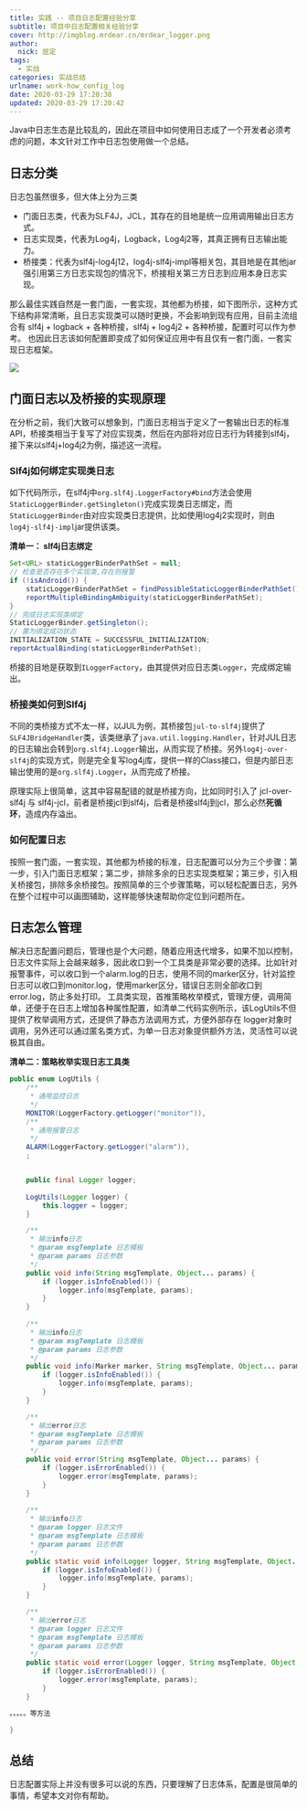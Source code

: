 ```yaml
---
title: 实践 -- 项目日志配置经验分享
subtitle: 项目中日志配置相关经验分享
cover: http://imgblog.mrdear.cn/mrdear_logger.png
author: 
  nick: 屈定
tags:
  - 实战
categories: 实战总结
urlname: work-how_config_log
date: 2020-03-29 17:20:38
updated: 2020-03-29 17:20:42
---
```


Java中日志生态是比较乱的，因此在项目中如何使用日志成了一个开发者必须考虑的问题，本文针对工作中日志包使用做一个总结。

## 日志分类
日志包虽然很多，但大体上分为三类
- 门面日志类，代表为SLF4J，JCL，其存在的目地是统一应用调用输出日志方式。
- 日志实现类，代表为Log4j，Logback，Log4j2等，其真正拥有日志输出能力。
- 桥接类：代表为slf4j-log4j12，log4j-slf4j-impl等相关包，其目地是在其他jar强引用第三方日志实现包的情况下，桥接相关第三方日志到应用本身日志实现。

那么最佳实践自然是一套门面，一套实现，其他都为桥接，如下图所示，这种方式下结构非常清晰，且日志实现类可以随时更换，不会影响到现有应用，目前主流组合有 slf4j + logback + 各种桥接，slf4j + log4j2 + 各种桥接，配置时可以作为参考。
也因此日志该如何配置即变成了如何保证应用中有且仅有一套门面，一套实现日志框架。

![](http://imgblog.mrdear.cn/1585407394.png?imageMogr2/thumbnail/!50p)

## 门面日志以及桥接的实现原理
在分析之前，我们大致可以想象到，门面日志相当于定义了一套输出日志的标准API，桥接类相当于复写了对应实现类，然后在内部将对应日志行为转接到slf4j，接下来以slf4j+log4j2为例，描述这一流程。

### Slf4j如何绑定实现类日志
如下代码所示，在slf4j中`org.slf4j.LoggerFactory#bind`方法会使用`StaticLoggerBinder.getSingleton()`完成实现类日志绑定，而`StaticLoggerBinder`由对应实现类日志提供，比如使用log4j2实现时，则由`log4j-slf4j-impl`jar提供该类。

**清单一： slf4j日志绑定**
```java
Set<URL> staticLoggerBinderPathSet = null;
// 检查是否存在多个实现类,存在则报警
if (!isAndroid()) {
    staticLoggerBinderPathSet = findPossibleStaticLoggerBinderPathSet();
    reportMultipleBindingAmbiguity(staticLoggerBinderPathSet);
}
// 完成日志实现类绑定
StaticLoggerBinder.getSingleton();
// 置为绑定成功状态
INITIALIZATION_STATE = SUCCESSFUL_INITIALIZATION;
reportActualBinding(staticLoggerBinderPathSet);
```

桥接的目地是获取到`ILoggerFactory`，由其提供对应日志类`Logger`，完成绑定输出。

### 桥接类如何到Slf4j
不同的类桥接方式不太一样，以JUL为例，其桥接包`jul-to-slf4j`提供了`SLF4JBridgeHandler`类，该类继承了`java.util.logging.Handler`，针对JUL日志的日志输出会转到`org.slf4j.Logger`输出，从而实现了桥接。另外`log4j-over-slf4j`的实现方式，则是完全复写log4j库，提供一样的Class接口，但是内部日志输出使用的是`org.slf4j.Logger`，从而完成了桥接。

原理实际上很简单，这其中容易配错的就是桥接方向，比如同时引入了 jcl-over-slf4j 与 slf4j-jcl，前者是桥接jcl到slf4j，后者是桥接slf4j到jcl，那么必然**死循环**，造成内存溢出。


### 如何配置日志
按照一套门面，一套实现，其他都为桥接的标准，日志配置可以分为三个步骤：第一步，引入门面日志框架；第二步，排除多余的日志实现类框架；第三步，引入相关桥接包，排除多余桥接包。按照简单的三个步骤策略，可以轻松配置日志，另外在整个过程中可以画图辅助，这样能够快速帮助你定位到问题所在。

## 日志怎么管理
解决日志配置问题后，管理也是个大问题，随着应用迭代增多，如果不加以控制，日志文件实际上会越来越多，因此收口到一个工具类是非常必要的选择。比如针对报警事件，可以收口到一个alarm.log的日志，使用不同的marker区分，针对监控日志可以收口到monitor.log，使用marker区分，错误日志则全部收口到error.log，防止多处打印。
工具类实现，首推策略枚举模式，管理方便，调用简单，还便于在日志上增加各种属性配置，如清单二代码实例所示，该LogUtils不但提供了枚举调用方式，还提供了静态方法调用方式，方便外部存在 logger对象时调用，另外还可以通过匿名类方式，为单一日志对象提供额外方法，灵活性可以说极其自由。

**清单二：策略枚举实现日志工具类**
```java
public enum LogUtils {
    /**
     * 通用监控日志
     */
    MONITOR(LoggerFactory.getLogger("monitor")),
    /**
     * 通用报警日志
     */
    ALARM(LoggerFactory.getLogger("alarm")),
    ;


    public final Logger logger;
    
    LogUtils(Logger logger) {
        this.logger = logger;
    }

    /**
     * 输出info日志
     * @param msgTemplate 日志模板
     * @param params 日志参数
     */
    public void info(String msgTemplate, Object... params) {
        if (logger.isInfoEnabled()) {
            logger.info(msgTemplate, params);
        }
    }
    
    /**
     * 输出info日志
     * @param msgTemplate 日志模板
     * @param params 日志参数
     */
    public void info(Marker marker, String msgTemplate, Object... params) {
        if (logger.isInfoEnabled()) {
            logger.info(msgTemplate, params);
        }
    }

    /**
     * 输出error日志
     * @param msgTemplate 日志模板
     * @param params 日志参数
     */
    public void error(String msgTemplate, Object... params) {
        if (logger.isErrorEnabled()) {
            logger.error(msgTemplate, params);
        }
    }
    
    /**
     * 输出info日志
     * @param logger 日志文件
     * @param msgTemplate 日志模板
     * @param params 日志参数
     */
    public static void info(Logger logger, String msgTemplate, Object... params) {
        if (logger.isInfoEnabled()) {
            logger.info(msgTemplate, params);
        }
    }

    /**
     * 输出error日志
     * @param logger 日志文件
     * @param msgTemplate 日志模板
     * @param params 日志参数
     */
    public static void error(Logger logger, String msgTemplate, Object... params) {
        if (logger.isErrorEnabled()) {
            logger.error(msgTemplate, params);
        }
    }

。。。。。等方法

}

```

## 总结
日志配置实际上并没有很多可以说的东西，只要理解了日志体系，配置是很简单的事情，希望本文对你有帮助。
